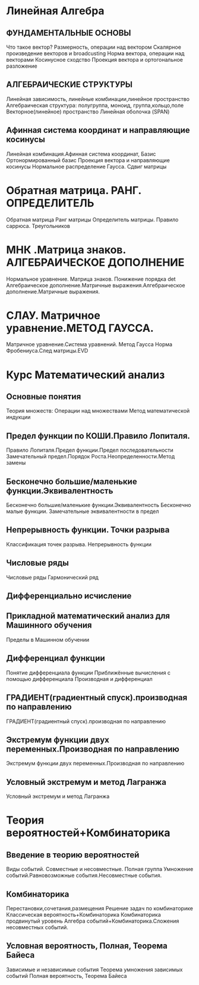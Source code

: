 # Линейная Алгебра
## ФУНДАМЕНТАЛЬНЫЕ ОСНОВЫ
Что такое вектор? Размерность, операции над вектором
Скалярное произведение векторов и broadcusting
Норма вектора, операции над векторами
Косинусное сходство
Проекция вектора и ортогональное разложение
## АЛГЕБРАИЧЕСКИЕ СТРУКТУРЫ
 Линейная зависимость, линейные комбинации,линейное пространство
 Алгебраическая структура: полугруппа, моноид, группа,кольцо,поле
 Векторное(линейное) пространство
 Линейная оболочка (SPAN)
 ## Афинная система координат и направляющие косинусы 
 Линейная комбинация.Афинная система координат, Базис
 Ортонормированный базис
 Проекция вектора и направляющие косинусы
 Нормальное распределение Гаусса. Сдвиг матрицы
 # Обратная матрица. РАНГ. ОПРЕДЕЛИТЕЛЬ
 Обратная матрица
 Ранг матрицы
 Определитель матрицы. Правило саррюса. Треугольников
 # МНК .Матрица знаков. АЛГЕБРАИЧЕСКОЕ ДОПОЛНЕНИЕ
 Нормальное уравнение. Матрица знаков. Понижение порядка det
 Алгебраическое дополнение.Матричные выражения.Алгебраическое дополнение.Матричные выражения.
 # СЛАУ. Матричное уравнение.МЕТОД ГАУССА.
 Матричное уравнение.Система уравнений.
 Метод Гаусса
 Норма Фробениуса.След матрицы.EVD
 
# Курс Математический анализ
## Основные понятия
Теория множеств: Операции над множествами
Метод математической индукции
## Предел функции по КОШИ.Правило Лопиталя.
Правило Лопиталя.Предел функции.Предел последовательности
Замечательный предел.Порядок Роста.Неопределенности.Метод замены
## Бесконечно большие/маленькие функции.Эквивалентность
Бесконечно большие/маленькие функции.Эквивалентность
Бесконечно малые функции. Замечательные эквивалентности в предел
## Непрерывность функции. Точки разрыва
Классификация точек разрыва. Непрерывность функции
## Числовые ряды
Числовые ряды
Гармонический ряд
## Дифференциально исчисление
## Прикладной математический анализ для Машинного обучения
Пределы в Машинном обучении
## Дифференциал функции
Понятие дифференциала функции
Приближённые вычисления с помощью дифференциала
Производная и дифференциал
## ГРАДИЕНТ(градиентный спуск).производная по направлению
ГРАДИЕНТ(градиентный спуск).производная по направлению
## Экстремум функции двух переменных.Производная по направлению
Экстремум функции двух переменных.Производная по направлению
## Условный экстремум и метод Лагранжа
Условный экстремум и метод Лагранжа

# Теория вероятностей+Комбинаторика
## Введение в теорию вероятностей
Виды событий. Совместные и несовместные. Полная группа
Умножение событий.Равновозможные события.Несовместные события.
## Комбинаторика
Перестановки,сочетания,размещения
Решение задач по комбинаторике
Классическая вероятность+Комбинаторика
Комбинаторика продвинутый уровень
Алгебра событий+Комбинаторика.Сложения несовместных событий.
## Условная вероятность, Полная, Теорема Байеса
Зависимые и независимые события
Теорема умножения зависимых событий
Полная вероятность, Теорема Байеса

